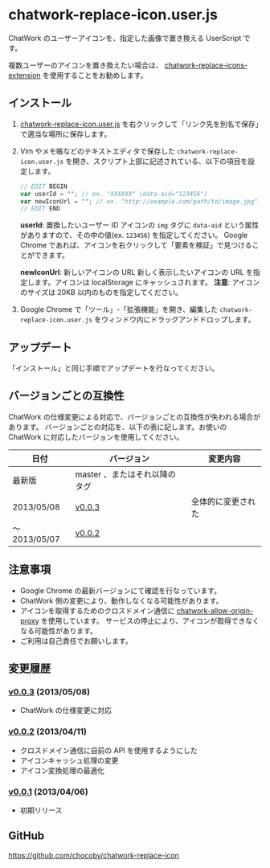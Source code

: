 # chatwork-replace-icon.user.js

ChatWork のユーザーアイコンを、指定した画像で置き換える UserScript です。

複数ユーザーのアイコンを置き換えたい場合は、 [chatwork-replace-icons-extension](https://github.com/chocoby/chatwork-replace-icons-extension) を使用することをお勧めします。

## インストール

1. [chatwork-replace-icon.user.js](https://github.com/chocoby/chatwork-replace-icon/raw/master/chatwork-replace-icon.user.js) を右クリックして「リンク先を別名で保存」で適当な場所に保存します。

2. Vim やメモ帳などのテキストエディタで保存した `chatwork-replace-icon.user.js` を開き、スクリプト上部に記述されている、以下の項目を設定します。

    ```js
    // EDIT BEGIN
    var userId = ""; // ex. "XXXXXX" (data-aid="123456")
    var newIconUrl = ""; // ex. "http://example.com/path/to/image.jpg"
    // EDIT END
    ```

    **userId**: 置換したいユーザー ID
      アイコンの `img` タグに `data-aid` という属性がありますので、その中の値(ex. `123456`) を指定してください。
      Google Chrome であれば、アイコンを右クリックして「要素を検証」で見つけることができます。

    **newIconUrl**: 新しいアイコンの URL
      新しく表示したいアイコンの URL を指定します。アイコンは localStorage にキャッシュされます。
      **注意**: アイコンのサイズは 20KB 以内のものを指定してください。

3. Google Chrome で「ツール」-「拡張機能」を開き、編集した `chatwork-replace-icon.user.js` をウィンドウ内にドラッグアンドドロップします。

## アップデート

「インストール」と同じ手順でアップデートを行なってください。

## バージョンごとの互換性

ChatWork の仕様変更による対応で、バージョンごとの互換性が失われる場合があります。
バージョンごとの対応を、以下の表に記します。お使いの ChatWork に対応したバージョンを使用してください。

|日付|バージョン|変更内容|
|----|----------|--------|
|最新版|master 、またはそれ以降のタグ||
|2013/05/08|[v0.0.3](https://github.com/chocoby/chatwork-replace-icon/tree/v0.0.3)|全体的に変更された|
|～2013/05/07|[v0.0.2](https://github.com/chocoby/chatwork-replace-icon/tree/v0.0.2)||

## 注意事項

* Google Chrome の最新バージョンにて確認を行なっています。
* ChatWork 側の変更により、動作しなくなる可能性があります。
* アイコンを取得するためのクロスドメイン通信に [chatwork-allow-origin-proxy](https://github.com/chocoby/chatwork-allow-origin-proxy) を使用しています。
  サービスの停止により、アイコンが取得できなくなる可能性があります。
* ご利用は自己責任でお願いします。

## 変更履歴

### [v0.0.3](https://github.com/chocoby/chatwork-replace-icon/tree/v0.0.3) (2013/05/08)

* ChatWork の仕様変更に対応

### [v0.0.2](https://github.com/chocoby/chatwork-replace-icon/tree/v0.0.2) (2013/04/11)

* クロスドメイン通信に自前の API を使用するようにした
* アイコンキャッシュ処理の変更
* アイコン変換処理の最適化

### [v0.0.1](https://github.com/chocoby/chatwork-replace-icon/tree/v0.0.1) (2013/04/06)

* 初期リリース

## GitHub

https://github.com/chocoby/chatwork-replace-icon
